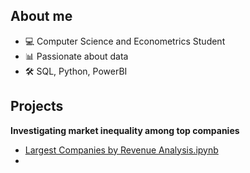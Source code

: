 ## About me
- 💻 Computer Science and Econometrics Student
- 📊 Passionate about data
- 🛠️ SQL, Python, PowerBI
## Projects
**Investigating market inequality among top companies**<br>
- [Largest Companies by Revenue Analysis.ipynb](https://github.com/pjurus/Portfolio/blob/main/Projects/Python/Largest%20Companies%20by%20Revenue%20Analysis.ipynb)
- 



